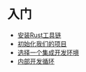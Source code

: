 # 入门

- [安装Rust工具链](cp1.1-installing-the-rust-tollchain.md)
- [初始化我们的项目](cp1.2-project-setup.md)
- [选择一个集成开发环境](cp1.3-ides.md)
- [内部开发循环](cp1.4-inner-development-loop.md)
